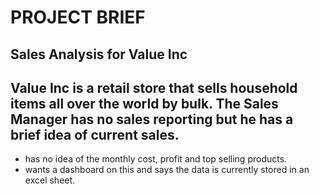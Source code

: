 # PROJECT BRIEF
## Sales Analysis for Value Inc
## Value Inc is a retail store that sells household items all over the world by bulk. The Sales Manager has no sales reporting but he has a brief idea of current sales.
* has no idea of the monthly cost, profit and top selling products.
*  wants a dashboard on this and says the data is currently stored in an excel sheet.
